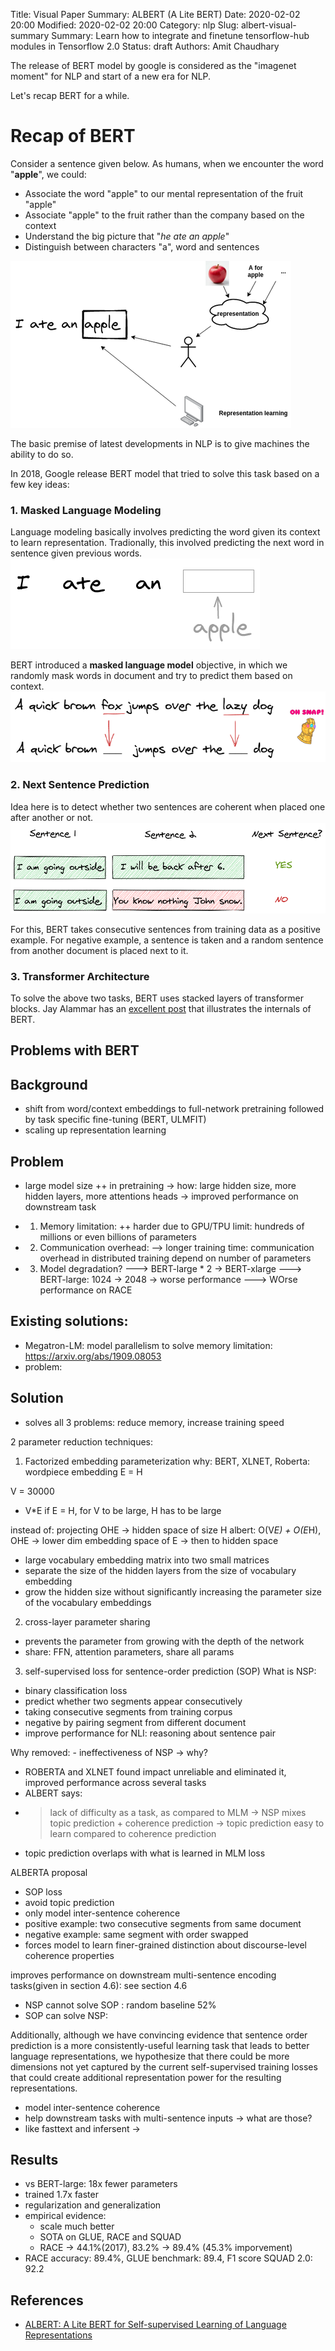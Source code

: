 Title: Visual Paper Summary: ALBERT (A Lite BERT)
Date: 2020-02-02 20:00
Modified: 2020-02-02 20:00
Category: nlp
Slug: albert-visual-summary
Summary: Learn how to integrate and finetune tensorflow-hub modules in Tensorflow 2.0
Status: draft
Authors: Amit Chaudhary

The release of BERT model by google is considered as the "imagenet moment" for NLP and start of a new era for NLP.

Let's recap BERT for a while.


# Recap of BERT
Consider a sentence given below. As humans, when we encounter the word "**apple**", we could: 

- Associate the word "apple" to our mental representation of the fruit "apple"  
- Associate "apple" to the fruit rather than the company based on the context  
- Understand the big picture that "*he ate an apple*"  
- Distinguish between characters "a", word and sentences

![](/images/nlp-representation-learning.png)  

The basic premise of latest developments in NLP is to give machines the ability to do so.

In 2018, Google release BERT model that tried to solve this task based on a few key ideas:
### 1. Masked Language Modeling
Language modeling basically involves predicting the word given its context to learn representation. Tradionally, this involved predicting the next word in sentence given previous words.
![](/images/nlp-language-model-1.png)

BERT introduced a **masked language model** objective, in which we randomly mask words in document and try to predict them based on context.
![](/images/bert-masked-language-model.png)

### 2. Next Sentence Prediction
Idea here is to detect whether two sentences are coherent when placed one after another or not.
![](/images/bert-nsp.png)

For this, BERT takes consecutive sentences from training data as a positive example. For negative example, a sentence is taken and a random sentence from another document is placed next to it.

### 3. Transformer Architecture
To solve the above two tasks, BERT uses stacked layers of transformer blocks. 
Jay Alammar has an [excellent post](http://jalammar.github.io/illustrated-bert/) that illustrates the internals of BERT.

## Problems with BERT

## Background
- shift from word/context embeddings to full-network pretraining followed by task specific fine-tuning (BERT, ULMFIT)
- scaling up representation learning

## Problem
- large model size ++ in pretraining 
-> how: large hidden size, more hidden layers, more attentions heads
-> improved performance on downstream task
- 1. Memory limitation: ++ harder due to GPU/TPU limit:  hundreds of millions or even billions of parameters
- 2. Communication overhead:
--> longer training time: communication overhead in distributed training depend on number of parameters

- 3. Model degradation?
---> BERT-large * 2 -> BERT-xlarge
---> BERT-large: 1024 -> 2048 -> worse performance
---> WOrse performance on RACE

## Existing solutions:
- Megatron-LM: model parallelism to solve memory limitation: https://arxiv.org/abs/1909.08053
- problem: 


## Solution
- solves all 3 problems: reduce memory, increase training speed

2 parameter reduction techniques:
1. Factorized embedding parameterization
why: BERT, XLNET, Roberta: wordpiece embedding E = H

V = 30000

- V*E
if E = H, for V to be large, H has to be large

instead of: projecting OHE -> hidden space of size H
albert: O(V*E) + O(E*H), OHE -> lower dim embedding space of E -> then to hidden space

- large vocabulary embedding matrix into two small matrices
- separate the size of the hidden layers from the size of vocabulary embedding
- grow the hidden size without significantly increasing the parameter size of the vocabulary embeddings

2. cross-layer parameter sharing
- prevents the parameter from growing with the depth of the network
- share: FFN, attention parameters, share all params

3. self-supervised loss for sentence-order prediction (SOP)
What is NSP:
- binary classification loss
- predict whether two segments appear consecutively
- taking consecutive segments from training corpus
- negative by pairing segment from different document
- improve performance for NLI: reasoning about sentence pair

Why removed: - ineffectiveness of NSP -> why?
- ROBERTA and XLNET found impact unreliable and eliminated it, improved performance across several tasks
- ALBERT says:  
- > lack of difficulty as a task, as compared to MLM
-> NSP mixes topic prediction + coherence prediction
-> topic prediction easy to learn compared to coherence prediction
- topic prediction overlaps with what is learned in MLM loss

ALBERTA proposal
- SOP loss
- avoid topic prediction
- only model inter-sentence coherence
- positive example: two consecutive segments from same document
- negative example: same segment with order swapped
- forces model to learn finer-grained distinction about discourse-level coherence properties

improves performance on downstream multi-sentence encoding tasks(given in section 4.6): see section 4.6
- NSP cannot solve SOP : random baseline 52%
- SOP can solve NSP:

Additionally, although we have convincing
evidence that sentence order prediction is a more consistently-useful learning task that leads to better
language representations, we hypothesize that there could be more dimensions not yet captured by
the current self-supervised training losses that could create additional representation power for the
resulting representations.

- model inter-sentence coherence
- help downstream tasks with multi-sentence inputs -> what are those?
- like fasttext and infersent -> 

## Results
- vs BERT-large: 18x fewer parameters
- trained 1.7x faster
- regularization and generalization
- empirical evidence:
    - scale much better
    - SOTA on GLUE, RACE and SQUAD
    - RACE -> 44.1%(2017), 83.2% -> 89.4% (45.3% imporvement)
- RACE accuracy: 89.4%, GLUE benchmark: 89.4, F1 score SQUAD 2.0: 92.2


## References
- [ALBERT: A Lite BERT for Self-supervised Learning of Language Representations](https://arxiv.org/pdf/1909.11942.pdf)